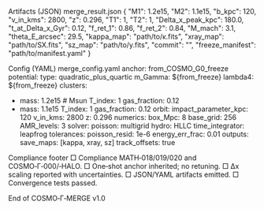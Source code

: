 Artifacts (JSON)
merge_result.json
{
"M1": 1.2e15,
"M2": 1.1e15,
"b_kpc": 120,
"v_in_kms": 2800,
"z": 0.296,
"T1": 1,
"T2": 1,
"Delta_x_peak_kpc": 180.0,
"t_at_Delta_x_Gyr": 0.12,
"f_ret_1": 0.86,
"f_ret_2": 0.84,
"M_mach": 3.1,
"theta_E_arcsec": 29.5,
"kappa_map": "path/to/κ.fits",
"xray_map": "path/to/SX.fits",
"sz_map": "path/to/y.fits",
"commit": "<git>",
"freeze_manifest": "path/to/manifest.yaml"
}

Config (YAML)
merge_config.yaml
anchor: from_COSMO_G0_freeze
potential:
type: quadratic_plus_quartic
m_Gamma: ${from_freeze}
lambda4: ${from_freeze}
clusters:

* mass: 1.2e15  # Msun
  T_index: 1
  gas_fraction: 0.12
* mass: 1.1e15
  T_index: 1
  gas_fraction: 0.12
  orbit:
  impact_parameter_kpc: 120
  v_in_kms: 2800
  z: 0.296
  numerics:
  box_Mpc: 8
  base_grid: 256
  AMR_levels: 3
  solver:
  poisson: multigrid
  hydro: HLLC
  time_integrator: leapfrog
  tolerances:
  poisson_resid: 1e-6
  energy_err_frac: 0.01
  outputs:
  save_maps: [kappa, xray, sz]
  track_offsets: true

Compliance footer
□ Compliance MATH‑018/019/020 and COSMO‑Γ‑000/‑HALO. □ One‑shot anchor inherited; no retuning. □ Δx scaling reported with uncertainties. □ JSON/YAML artifacts emitted. □ Convergence tests passed.

End of COSMO‑Γ‑MERGE v1.0